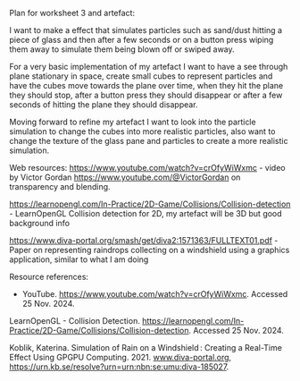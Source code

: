 Plan for worksheet 3 and artefact:

I want to make a effect that simulates particles such as sand/dust hitting a piece of glass and then after a few seconds or on a button press wiping them away to simulate them being blown off or swiped away.

For a very basic implementation of my artefact I want to have a see through plane stationary in space, create small cubes to represent particles and have the cubes move towards the plane over time, when they hit the plane they should stop, after a button press they should disappear or after a few seconds of hitting the plane they should disappear.

Moving forward to refine my artefact I want to look into the particle simulation to change the cubes into more realistic particles, also want to change the texture of the glass pane and particles to create a more realistic simulation.

Web resources:
https://www.youtube.com/watch?v=crOfyWiWxmc - video by Victor Gordan https://www.youtube.com/@VictorGordan on transparency and blending.

https://learnopengl.com/In-Practice/2D-Game/Collisions/Collision-detection - LearnOpenGL Collision detection for 2D, my artefact will be 3D but good background info

https://www.diva-portal.org/smash/get/diva2:1571363/FULLTEXT01.pdf - Paper on representing raindrops collecting on a windshield using a graphics application, similar to what I am doing


Resource references:
- YouTube. https://www.youtube.com/watch?v=crOfyWiWxmc. Accessed 25 Nov. 2024.

LearnOpenGL - Collision Detection. https://learnopengl.com/In-Practice/2D-Game/Collisions/Collision-detection. Accessed 25 Nov. 2024.

Koblik, Katerina. Simulation of Rain on a Windshield : Creating a Real-Time Effect Using GPGPU Computing. 2021. www.diva-portal.org, https://urn.kb.se/resolve?urn=urn:nbn:se:umu:diva-185027.